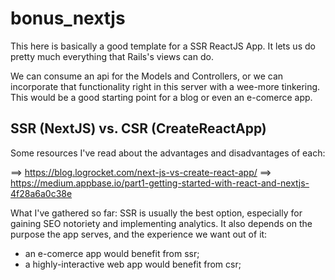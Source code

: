 # bonus_nextjs

This here is basically a good template for a SSR ReactJS App. It lets us do 
pretty much everything that Rails's views can do.

We can consume an api for the Models and Controllers, or we can incorporate that 
functionality right in this server with a wee-more tinkering. This would be a 
good starting point for a blog or even an e-comerce app.

## SSR (NextJS) vs. CSR (CreateReactApp)

Some resources I've read about the advantages and disadvantages of each:

==> https://blog.logrocket.com/next-js-vs-create-react-app/
==> https://medium.appbase.io/part1-getting-started-with-react-and-nextjs-4f28a6a0c38e

What I've gathered so far: SSR is usually the best option, especially for 
gaining SEO notoriety and implementing analytics. It also depends on the purpose 
the app serves, and the experience we want out of it:
- an e-comerce app would benefit from ssr;
- a highly-interactive web app would benefit from csr;
